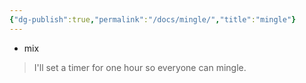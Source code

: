 ```yaml
---
{"dg-publish":true,"permalink":"/docs/mingle/","title":"mingle"}
---
```


- mix

> I'll set a timer for one hour so everyone can mingle.
